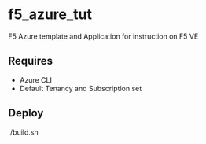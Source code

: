 # f5_azure_tut

F5 Azure template and Application for instruction on F5 VE

## Requires
- Azure CLI
- Default Tenancy and Subscription set

## Deploy
./build.sh

